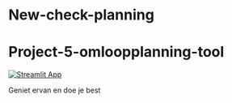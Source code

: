 # New-check-planning
# Project-5-omloopplanning-tool

[![Streamlit App](https://static.streamlit.io/badges/streamlit_badge_black_white.svg)](https://kaspertak-new-check-planning-interfacecode12-z82n7b.streamlit.app/)

Geniet ervan en doe je best
